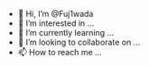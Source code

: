 - 👋 Hi, I’m @Fuj1wada
- 👀 I’m interested in ...
- 🌱 I’m currently learning ...
- 💞️ I’m looking to collaborate on ...
- 📫 How to reach me ...

<!---
Fuj1wada/Fuj1wada is a ✨ special ✨ repository because its `README.md` (this file) appears on your GitHub profile.
You can click the Preview link to take a look at your changes.
--->

